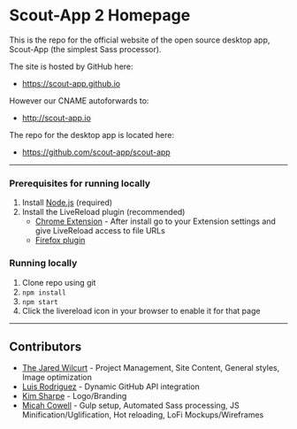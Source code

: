 
# Scout-App 2 Homepage

This is the repo for the official website of the open source desktop app, Scout-App (the simplest Sass processor).

The site is hosted by GitHub here:

* https://scout-app.github.io

However our CNAME autoforwards to:

* http://scout-app.io

The repo for the desktop app is located here:

* https://github.com/scout-app/scout-app


* * *


### Prerequisites for running locally

1. Install [Node.js](http://nodejs.org) (required)
2. Install the LiveReload plugin (recommended)
   * [Chrome Extension](https://chrome.google.com/webstore/detail/livereload/jnihajbhpnppcggbcgedagnkighmdlei?hl=en) - After install go to your Extension settings and give LiveReload access to file URLs
   * [Firefox plugin](https://addons.mozilla.org/en-US/firefox/addon/livereload/)

### Running locally

1. Clone repo using git
2. `npm install`
3. `npm start`
4. Click the livereload icon in your browser to enable it for that page


* * *


## Contributors

* [The Jared Wilcurt](http://github.com/TheJaredWilcurt) - Project Management, Site Content, General styles, Image optimization
* [Luis Rodriguez](https://github.com/LRod-101) - Dynamic GitHub API integration
* [Kim Sharpe](https://github.com/kimmortal1) - Logo/Branding
* [Micah Cowell](https://github.com/getmicah) - Gulp setup, Automated Sass processing, JS Minification/Uglification, Hot reloading, LoFi Mockups/Wireframes
